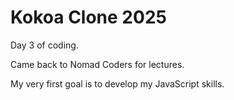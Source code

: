 # Kokoa Clone 2025

Day 3 of coding.

Came back to Nomad Coders for lectures.

My very first goal is to develop my JavaScript skills.
